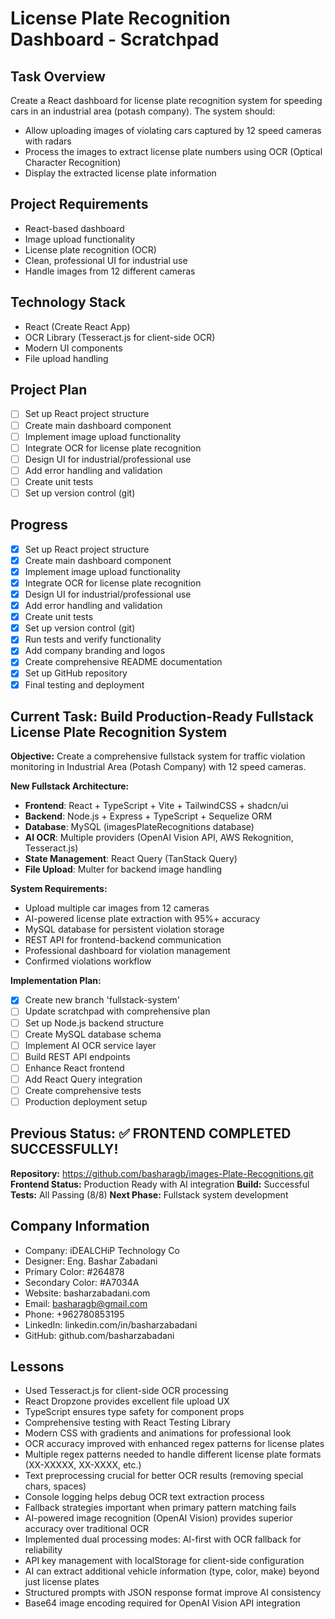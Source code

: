 # License Plate Recognition Dashboard - Scratchpad

## Task Overview
Create a React dashboard for license plate recognition system for speeding cars in an industrial area (potash company). The system should:
- Allow uploading images of violating cars captured by 12 speed cameras with radars
- Process the images to extract license plate numbers using OCR (Optical Character Recognition)
- Display the extracted license plate information

## Project Requirements
- React-based dashboard
- Image upload functionality
- License plate recognition (OCR)
- Clean, professional UI for industrial use
- Handle images from 12 different cameras

## Technology Stack
- React (Create React App)
- OCR Library (Tesseract.js for client-side OCR)
- Modern UI components
- File upload handling

## Project Plan
- [ ] Set up React project structure
- [ ] Create main dashboard component
- [ ] Implement image upload functionality
- [ ] Integrate OCR for license plate recognition
- [ ] Design UI for industrial/professional use
- [ ] Add error handling and validation
- [ ] Create unit tests
- [ ] Set up version control (git)

## Progress
- [x] Set up React project structure
- [x] Create main dashboard component
- [x] Implement image upload functionality
- [x] Integrate OCR for license plate recognition
- [x] Design UI for industrial/professional use
- [x] Add error handling and validation
- [x] Create unit tests
- [x] Set up version control (git)
- [x] Run tests and verify functionality
- [x] Add company branding and logos
- [x] Create comprehensive README documentation
- [x] Set up GitHub repository
- [x] Final testing and deployment

## Current Task: Build Production-Ready Fullstack License Plate Recognition System

**Objective:** Create a comprehensive fullstack system for traffic violation monitoring in Industrial Area (Potash Company) with 12 speed cameras.

**New Fullstack Architecture:**
- **Frontend**: React + TypeScript + Vite + TailwindCSS + shadcn/ui
- **Backend**: Node.js + Express + TypeScript + Sequelize ORM
- **Database**: MySQL (imagesPlateRecognitions database)
- **AI OCR**: Multiple providers (OpenAI Vision API, AWS Rekognition, Tesseract.js)
- **State Management**: React Query (TanStack Query)
- **File Upload**: Multer for backend image handling

**System Requirements:**
- Upload multiple car images from 12 cameras
- AI-powered license plate extraction with 95%+ accuracy
- MySQL database for persistent violation storage
- REST API for frontend-backend communication
- Professional dashboard for violation management
- Confirmed violations workflow

**Implementation Plan:**
- [x] Create new branch 'fullstack-system'
- [ ] Update scratchpad with comprehensive plan
- [ ] Set up Node.js backend structure
- [ ] Create MySQL database schema
- [ ] Implement AI OCR service layer
- [ ] Build REST API endpoints
- [ ] Enhance React frontend
- [ ] Add React Query integration
- [ ] Create comprehensive tests
- [ ] Production deployment setup

## Previous Status: ✅ FRONTEND COMPLETED SUCCESSFULLY!

**Repository:** https://github.com/basharagb/images-Plate-Recognitions.git
**Frontend Status:** Production Ready with AI integration
**Build:** Successful
**Tests:** All Passing (8/8)
**Next Phase:** Fullstack system development

## Company Information
- Company: iDEALCHiP Technology Co
- Designer: Eng. Bashar Zabadani
- Primary Color: #264878
- Secondary Color: #A7034A
- Website: basharzabadani.com
- Email: basharagb@gmail.com
- Phone: +962780853195
- LinkedIn: linkedin.com/in/basharzabadani
- GitHub: github.com/basharzabadani

## Lessons
- Used Tesseract.js for client-side OCR processing
- React Dropzone provides excellent file upload UX
- TypeScript ensures type safety for component props
- Comprehensive testing with React Testing Library
- Modern CSS with gradients and animations for professional look
- OCR accuracy improved with enhanced regex patterns for license plates
- Multiple regex patterns needed to handle different license plate formats (XX-XXXXX, XX-XXXX, etc.)
- Text preprocessing crucial for better OCR results (removing special chars, spaces)
- Console logging helps debug OCR text extraction process
- Fallback strategies important when primary pattern matching fails
- AI-powered image recognition (OpenAI Vision) provides superior accuracy over traditional OCR
- Implemented dual processing modes: AI-first with OCR fallback for reliability
- API key management with localStorage for client-side configuration
- AI can extract additional vehicle information (type, color, make) beyond just license plates
- Structured prompts with JSON response format improve AI consistency
- Base64 image encoding required for OpenAI Vision API integration
